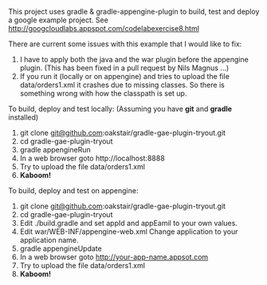 This project uses gradle & gradle-appengine-plugin to build, test and deploy a google example project. 
See http://googcloudlabs.appspot.com/codelabexercise8.html

There are current some issues with this example that I would like to fix:

1. I have to apply both the java and the war plugin before the appengine plugin. (This has been fixed in a pull request by Nils Magnus ...)
1.  If you run it (locally or on appengine) and tries to upload the file data/orders1.xml it crashes due to missing classes. 
So there is something wrong with how the classpath is set up.

To build, deploy and test locally: (Assuming you have **git** and **gradle** installed)

1. git clone git@github.com:oakstair/gradle-gae-plugin-tryout.git
1. cd gradle-gae-plugin-tryout
1. gradle appengineRun        
1. In a web browser goto http://localhost:8888
1. Try to upload the file data/orders1.xml
1. **Kaboom!**

To build, deploy and test on appengine:

1. git clone git@github.com:oakstair/gradle-gae-plugin-tryout.git
1. cd gradle-gae-plugin-tryout
1. Edit ./build.gradle and set appId and appEamil to your own values.
1. Edit war/WEB-INF/appengine-web.xml  Change application to your application name.
1. gradle appengineUpdate  
1. In a web browser goto http://your-app-name.appsot.com
1. Try to upload the file data/orders1.xml
1. **Kaboom!**
